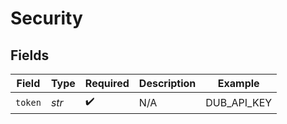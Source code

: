 # Security


## Fields

| Field              | Type               | Required           | Description        | Example            |
| ------------------ | ------------------ | ------------------ | ------------------ | ------------------ |
| `token`            | *str*              | :heavy_check_mark: | N/A                | DUB_API_KEY        |